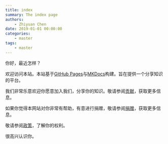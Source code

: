 ```yaml
---
title: index
summary: The index page
authors:
    - Zhiyuan Chen
date: 2019-01-01 00:00:00
categories: 
    - master
tags:
    - master
---
```


你好，最近怎样？

欢迎访问本站。本站基于[GitHub Pages](https://pages.github.com/)与[MKDocs](https://www.mkdocs.org/)构建。旨在提供一个分享知识的平台。

我们非常乐意欢迎你愿意加入我们，分享你的知识。敬请参阅[贡献](../master/contribute)，获取更多信息。

如果你觉得本网站对你非常有帮助，有意进行捐赠，敬请参阅[捐赠](../master/donate)，获取更多信息。

敬请参阅[政策](../master/policy)，了解你的权利。

很高兴认识你。
